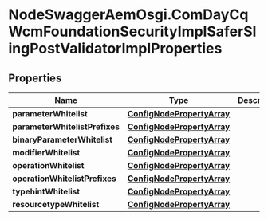 # NodeSwaggerAemOsgi.ComDayCqWcmFoundationSecurityImplSaferSlingPostValidatorImplProperties

## Properties
Name | Type | Description | Notes
------------ | ------------- | ------------- | -------------
**parameterWhitelist** | [**ConfigNodePropertyArray**](ConfigNodePropertyArray.md) |  | [optional] 
**parameterWhitelistPrefixes** | [**ConfigNodePropertyArray**](ConfigNodePropertyArray.md) |  | [optional] 
**binaryParameterWhitelist** | [**ConfigNodePropertyArray**](ConfigNodePropertyArray.md) |  | [optional] 
**modifierWhitelist** | [**ConfigNodePropertyArray**](ConfigNodePropertyArray.md) |  | [optional] 
**operationWhitelist** | [**ConfigNodePropertyArray**](ConfigNodePropertyArray.md) |  | [optional] 
**operationWhitelistPrefixes** | [**ConfigNodePropertyArray**](ConfigNodePropertyArray.md) |  | [optional] 
**typehintWhitelist** | [**ConfigNodePropertyArray**](ConfigNodePropertyArray.md) |  | [optional] 
**resourcetypeWhitelist** | [**ConfigNodePropertyArray**](ConfigNodePropertyArray.md) |  | [optional] 


